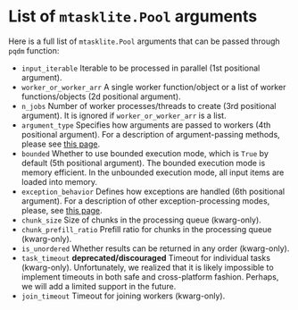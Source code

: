 # List of `mtasklite.Pool` arguments 

Here is a full list of `mtasklite.Pool` arguments that can be passed through `pqdm` function:

* `input_iterable` Iterable to be processed in parallel (1st positional argument).
* `worker_or_worker_arr` A single worker function/object or a list of worker functions/objects (2d positional argument).
* `n_jobs` Number of worker processes/threads to create (3rd positional argument). It is ignored if `worker_or_worker_arr` is a list.
* `argument_type` Specifies how arguments are passed to workers (4th positional argument). For a description of argument-passing methods, please see [this page](../docs/argument_passing.md).
* `bounded` Whether to use bounded execution mode, which is `True` by default (5th  positional argument). The bounded execution mode is memory efficient.  In the unbounded execution mode, all input items are loaded into memory.
* `exception_behavior` Defines how exceptions are handled (6th  positional argument). For a description of other exception-processing modes, please, see [this page](../docs/exception_processing.md).
* `chunk_size` Size of chunks in the processing queue (kwarg-only).
* `chunk_prefill_ratio` Prefill ratio for chunks in the processing queue (kwarg-only).
* `is_unordered` Whether results can be returned in any order (kwarg-only).
* `task_timeout` **deprecated/discouraged** Timeout for individual tasks (kwarg-only). Unfortunately, we realized that it is likely impossible to implement timeouts in both safe and cross-platform fashion. Perhaps, we will add a limited support in the future.
* `join_timeout` Timeout for joining workers (kwarg-only).
